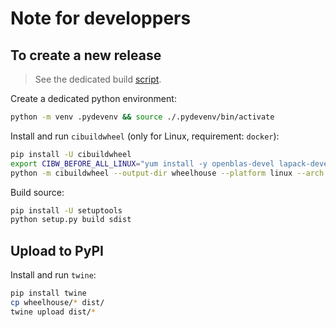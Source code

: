 # Note for developpers

## To create a new release

> See the dedicated build [script](./build_pkg.sh).

Create a dedicated python environment:
```bash
python -m venv .pydevenv && source ./.pydevenv/bin/activate
```

Install and run `cibuildwheel` (only for Linux, requirement: `docker`):
```bash
pip install -U cibuildwheel
export CIBW_BEFORE_ALL_LINUX="yum install -y openblas-devel lapack-devel"
python -m cibuildwheel --output-dir wheelhouse --platform linux --arch auto64
```

Build source:
```bash
pip install -U setuptools
python setup.py build sdist
```

## Upload to PyPI

Install and run `twine`:
```bash
pip install twine
cp wheelhouse/* dist/
twine upload dist/*
```
